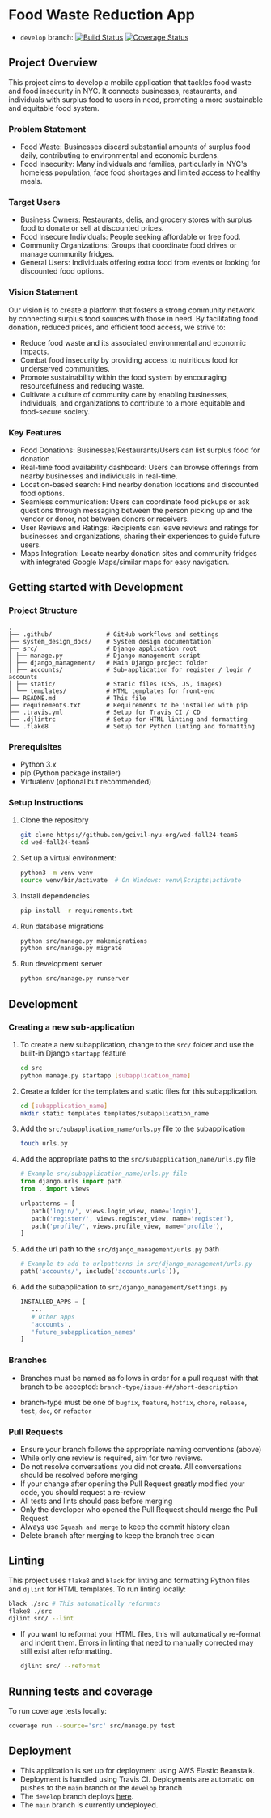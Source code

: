 # Food Waste Reduction App

- `develop` branch: [![Build Status](https://app.travis-ci.com/gcivil-nyu-org/wed-fall24-team5.svg?token=MTgnqHfTp8UjvtysZ5vw&branch=develop)](https://app.travis-ci.com/gcivil-nyu-org/wed-fall24-team5) [![Coverage Status](https://coveralls.io/repos/github/gcivil-nyu-org/wed-fall24-team5/badge.svg?branch=develop)](https://coveralls.io/github/gcivil-nyu-org/wed-fall24-team5?branch=develop)

## Project Overview

This project aims to develop a mobile application that tackles food waste and food insecurity in NYC. It connects businesses, restaurants, and individuals with surplus food to users in need, promoting a more sustainable and equitable food system.

### Problem Statement

- Food Waste: Businesses discard substantial amounts of surplus food daily, contributing to environmental and economic burdens.
- Food Insecurity: Many individuals and families, particularly in NYC's homeless population, face food shortages and limited access to healthy meals.

### Target Users

- Business Owners: Restaurants, delis, and grocery stores with surplus food to donate or sell at discounted prices.
- Food Insecure Individuals: People seeking affordable or free food.
- Community Organizations: Groups that coordinate food drives or manage community fridges.
- General Users: Individuals offering extra food from events or looking for discounted food options.

### Vision Statement

Our vision is to create a platform that fosters a strong community network by connecting surplus food sources with those in need. By facilitating food donation, reduced prices, and efficient food access, we strive to:

- Reduce food waste and its associated environmental and economic impacts.
- Combat food insecurity by providing access to nutritious food for underserved communities.
- Promote sustainability within the food system by encouraging resourcefulness and reducing waste.
- Cultivate a culture of community care by enabling businesses, individuals, and organizations to contribute to a more equitable and food-secure society.

### Key Features

- Food Donations: Businesses/Restaurants/Users can list surplus food for donation
- Real-time food availability dashboard: Users can browse offerings from nearby businesses and individuals in real-time.
- Location-based search: Find nearby donation locations and discounted food options.
- Seamless communication: Users can coordinate food pickups or ask questions through messaging between the person picking up and the vendor or donor, not between donors or receivers.
- User Reviews and Ratings: Recipients can leave reviews and ratings for businesses and organizations, sharing their experiences to guide future users.
- Maps Integration: Locate nearby donation sites and community fridges with integrated Google Maps/similar maps for easy navigation.

## Getting started with Development

### Project Structure

```
.
├── .github/               # GitHub workflows and settings
├── system_design_docs/    # System design documentation
├── src/                   # Django application root
│ ├── manage.py            # Django management script
│ ├── django_management/   # Main Django project folder
│ ├── accounts/            # Sub-application for register / login / accounts
│ ├── static/              # Static files (CSS, JS, images)
│ └── templates/           # HTML templates for front-end
├── README.md              # This file
├── requirements.txt       # Requirements to be installed with pip
├── .travis.yml            # Setup for Travis CI / CD
├── .djlintrc              # Setup for HTML linting and formatting
└── .flake8                # Setup for Python linting and formatting
```

### Prerequisites

- Python 3.x
- pip (Python package installer)
- Virtualenv (optional but recommended)

### Setup Instructions

1. Clone the repository

   ```bash
   git clone https://github.com/gcivil-nyu-org/wed-fall24-team5
   cd wed-fall24-team5
   ```

2. Set up a virtual environment:

   ```bash
   python3 -m venv venv
   source venv/bin/activate  # On Windows: venv\Scripts\activate
   ```

3. Install dependencies

   ```bash
   pip install -r requirements.txt
   ```

4. Run database migrations

   ```bash
   python src/manage.py makemigrations
   python src/manage.py migrate
   ```

5. Run development server

   ```bash
   python src/manage.py runserver
   ```

## Development

### Creating a new sub-application

1. To create a new subapplication, change to the `src/` folder and use the built-in Django `startapp` feature

   ```bash
   cd src
   python manage.py startapp [subapplication_name]
   ```

2. Create a folder for the templates and static files for this subapplication.

   ```bash
   cd [subapplication_name]
   mkdir static templates templates/subapplication_name
   ```

3. Add the `src/subapplication_name/urls.py` file to the subapplication

   ```bash
   touch urls.py
   ```

4. Add the appropriate paths to the `src/subapplication_name/urls.py` file

   ```python
   # Example src/subapplication_name/urls.py file
   from django.urls import path
   from . import views

   urlpatterns = [
      path('login/', views.login_view, name='login'),
      path('register/', views.register_view, name='register'),
      path('profile/', views.profile_view, name='profile'),
   ]
   ```

5. Add the url path to the `src/django_management/urls.py` path

   ```python
   # Example to add to urlpatterns in src/django_management/urls.py
   path('accounts/', include('accounts.urls')),
   ```

6. Add the subapplication to `src/django_management/settings.py`

   ```python
   INSTALLED_APPS = [
      ...
      # Other apps
      'accounts',
      'future_subapplication_names'
   ]
   ```

### Branches

- Branches must be named as follows in order for a pull request with that branch to be accepted: `branch-type/issue-##/short-description`

- branch-type must be one of `bugfix`, `feature`, `hotfix`, `chore`, `release`, `test`, `doc`, or `refactor`

### Pull Requests

- Ensure your branch follows the appropriate naming conventions (above)
- While only one review is required, aim for two reviews.
- Do not resolve conversations you did not create. All conversations should be resolved before merging
- If your change after opening the Pull Request greatly modified your code, you should request a re-review
- All tests and lints should pass before merging
- Only the developer who opened the Pull Request should merge the Pull Request
- Always use `Squash and merge` to keep the commit history clean
- Delete branch after merging to keep the branch tree clean

## Linting

This project uses `flake8` and `black` for linting and formatting Python files and `djlint` for HTML templates. To run linting locally:

```bash
black ./src # This automatically reformats
flake8 ./src
djlint src/ --lint
```

- If you want to reformat your HTML files, this will automatically re-format and indent them. Errors in linting that need to manually corrected may still exist after reformatting.
  ```bash
  djlint src/ --reformat
  ```

## Running tests and coverage

To run coverage tests locally:
```bash
coverage run --source='src' src/manage.py test
```

## Deployment

- This application is set up for deployment using AWS Elastic Beanstalk.
- Deployment is handled using Travis CI. Deployments are automatic on pushes to the `main` branch or the `develop` branch
- The `develop` branch deploys [here](http://food-donation-swe-dev.us-east-1.elasticbeanstalk.com).
- The `main` branch is currently undeployed.
